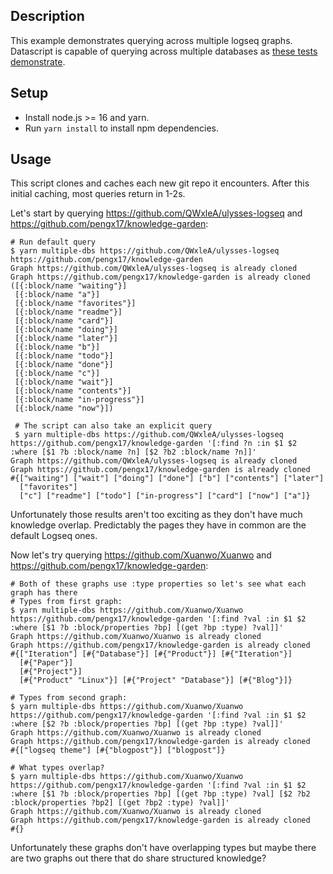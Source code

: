 ## Description

This example demonstrates querying across multiple logseq graphs. Datascript is
capable of querying across multiple databases as [these tests demonstrate](https://github.com/tonsky/datascript/blob/6de343b1b3aecb95c21fbe46384face3f99b989b/test/datascript/test/query_pull.cljc#L60-L80).

## Setup

* Install node.js >= 16 and yarn.
* Run `yarn install` to install npm dependencies.

## Usage

This script clones and caches each new git repo it encounters. After this
initial caching, most queries return in 1-2s.

Let's start by querying https://github.com/QWxleA/ulysses-logseq and https://github.com/pengx17/knowledge-garden:

```
# Run default query
$ yarn multiple-dbs https://github.com/QWxleA/ulysses-logseq https://github.com/pengx17/knowledge-garden
Graph https://github.com/QWxleA/ulysses-logseq is already cloned
Graph https://github.com/pengx17/knowledge-garden is already cloned
([{:block/name "waiting"}]
 [{:block/name "a"}]
 [{:block/name "favorites"}]
 [{:block/name "readme"}]
 [{:block/name "card"}]
 [{:block/name "doing"}]
 [{:block/name "later"}]
 [{:block/name "b"}]
 [{:block/name "todo"}]
 [{:block/name "done"}]
 [{:block/name "c"}]
 [{:block/name "wait"}]
 [{:block/name "contents"}]
 [{:block/name "in-progress"}]
 [{:block/name "now"}])

 # The script can also take an explicit query
 $ yarn multiple-dbs https://github.com/QWxleA/ulysses-logseq https://github.com/pengx17/knowledge-garden '[:find ?n :in $1 $2 :where [$1 ?b :block/name ?n] [$2 ?b2 :block/name ?n]]'
Graph https://github.com/QWxleA/ulysses-logseq is already cloned
Graph https://github.com/pengx17/knowledge-garden is already cloned
#{["waiting"] ["wait"] ["doing"] ["done"] ["b"] ["contents"] ["later"]
  ["favorites"]
  ["c"] ["readme"] ["todo"] ["in-progress"] ["card"] ["now"] ["a"]}
```

Unfortunately those results aren't too exciting as they don't have much knowledge overlap. Predictably the pages they have in common are the default Logseq ones.

Now let's try querying https://github.com/Xuanwo/Xuanwo and https://github.com/pengx17/knowledge-garden:

```
# Both of these graphs use :type properties so let's see what each graph has there
# Types from first graph:
$ yarn multiple-dbs https://github.com/Xuanwo/Xuanwo https://github.com/pengx17/knowledge-garden '[:find ?val :in $1 $2 :where [$1 ?b :block/properties ?bp] [(get ?bp :type) ?val]]'
Graph https://github.com/Xuanwo/Xuanwo is already cloned
Graph https://github.com/pengx17/knowledge-garden is already cloned
#{["Iteration"] [#{"Database"}] [#{"Product"}] [#{"Iteration"}]
  [#{"Paper"}]
  [#{"Project"}]
  [#{"Product" "Linux"}] [#{"Project" "Database"}] [#{"Blog"}]}

# Types from second graph:
$ yarn multiple-dbs https://github.com/Xuanwo/Xuanwo https://github.com/pengx17/knowledge-garden '[:find ?val :in $1 $2 :where [$2 ?b :block/properties ?bp] [(get ?bp :type) ?val]]'
Graph https://github.com/Xuanwo/Xuanwo is already cloned
Graph https://github.com/pengx17/knowledge-garden is already cloned
#{["logseq theme"] [#{"blogpost"}] ["blogpost"]}

# What types overlap?
$ yarn multiple-dbs https://github.com/Xuanwo/Xuanwo https://github.com/pengx17/knowledge-garden '[:find ?val :in $1 $2 :where [$1 ?b :block/properties ?bp] [(get ?bp :type) ?val] [$2 ?b2 :block/properties ?bp2] [(get ?bp2 :type) ?val]]'
Graph https://github.com/Xuanwo/Xuanwo is already cloned
Graph https://github.com/pengx17/knowledge-garden is already cloned
#{}
```

Unfortunately these graphs don't have overlapping types but maybe there are two graphs out there that do share structured knowledge?
